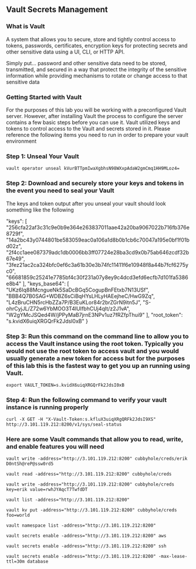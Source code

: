 ## Vault Secrets Management

### What is Vault

A system that allows you to secure, store and tightly control access to tokens, passwords, certificates, encryption keys for protecting secrets and other sensitive data using a UI, CLI, or HTTP API.

Simply put… password and other sensitive data need to be stored, transmitted, and secured in a way that protect the integrity of the sensitive information while providing mechanisms to rotate or change access to that sensitive data

### Getting Started with Vault

For the purposes of this lab you will be working with a preconfigured Vault server. However, after installing Vault the process to configure the server contains a few basic steps before you can use it. Vault utilized keys and tokens to control access to the Vault and secrets stored in it. Please reference the following items you need to run in order to prepare your vault environment

### Step 1: Unseal Your Vault 

`vault operator unseal kVurBTTpmIwaXgbhsN98WXxpAdaW2gmCmq1HH9MLoz4=`

### Step 2: Download and securely store your keys and tokens in the event you need to seal your Vault

The keys and token output after you unseal your vault should look something like the following

  "keys": [
    "256cfa22af3c31c9e0b9e364e263837011aae42a20ba9067022b716fb376e8729f",
    "14a2bc43y0744801be583059eac0a106a1d8b0b1cb6c70047a195e0bf1f01bd02z",
    "2f4cc1aee087379adc1db0006bb3ff07724e28ba3cd9x0b75ab646zcdf32b67e49",
    "3fez21ac2ca324bfc0ef6c3a61b30e3b74fc11411f6e10948f8a44b7fcf6275yc0",
    "66681859c25241e7785bf4c30f231a07y8ey9c4dcd3efd6ecfb7d101fa5386e8b4"
  ],
  "keys_base64": [
    "UKz6Iq88McngueNk5SaDcBGq5CogupBnFEtxb7N13USf",
    "BBB4Q7B0SAG+WDBZ6sCiBqHYsLHLyHAEejheC/HwG9Zq",
    "L4zBruCHN5rcHbZZa7P/B3EuKLor84r2brZGrN9itn5J",
    "S-ohrCyjJL/Z72w6YbMOO3T4IUIfbhCUj4qIt/z2J1vA",
    "W2gYMcJSQed4W/jPPyMaB7jrnE3NPv1uz7fRZfpThui9"
  ],
  "root_token": "s.kvidX6uiqXRGQrFk2JdsI0xB"
}

### Step 3: Run this command on the command line to allow you to access the Vault instance using the root token. Typically you would not use the root token to access vault and you would usually generate a new token for access but for the purposes of this lab this is the fastest way to get you up an running using Vault.

`export VAULT_TOKEN=s.kvidX6uiqXRGQrFk2JdsI0xB`

### Step 4: Run the following command to verify your vault instance is running properly

`curl -X GET -H "X-Vault-Token:s.kfluX3uiqXRgQRFk2JdsI9XS" http://3.101.119.212:8200/v1/sys/seal-status`

### Here are some Vault commands that allow you to read, write, and enable features you will need

`vault write -address="http://3.101.119.212:8200" cubbyhole/creds/erik D0ntSh@reP@ssw0rd5`

`vault read -address="http://3.101.119.212:8200" cubbyhole/creds`

`vault write -address="http://3.101.119.212:8200" cubbyhole/creds key=erik value=rwhJYAqcT7TwfdDT`

`vault list -address="http://3.101.119.212:8200"`

`vault kv put -address="http://3.101.119.212:8200" cubbyhole/creds foo=world`

`vault namespace list -address="http://3.101.119.212:8200"`

`vault secrets enable -address="http://3.101.119.212:8200" aws`

`vault secrets enable -address="http://3.101.119.212:8200" ssh`

`vault secrets enable -address="http://3.101.119.212:8200" -max-lease-ttl=30m database`

